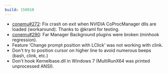 ```yaml
---
build: 150910
---
```


* [conemu#272](https://github.com/Maximus5/ConEmu/issues/272): Fix crash on exit when NVIDIA CoProcManager dlls are loaded (workaround). Thanks to @kraml for testing.
* [conemu#290](https://github.com/Maximus5/ConEmu/issues/290): Far Manager Background plugins were broken (minhook regression).
* Feature ‘Change prompt position with LClick’ was not working with clink.
* Don't try to position cursor on higher line to avoid numerous beeps (bash, clink, etc.)
* Don't hook Kernelbase.dll in Windows 7 (MultiRunX64 was printed unprocessed ANSI).
